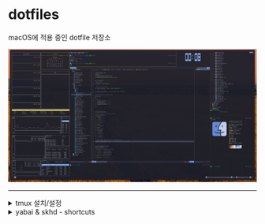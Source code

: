 # dotfiles
macOS에 적용 중인 dotfile 저장소

![screenshot](doc/screenshot.png)

------

<details>
<summary>tmux 설치/설정</summary>

### 설치
```shell
brew install tmux
```
### tmux true color 설정

~/.tmux.conf에 다음과 같이 설정
```
set -g default-terminal "tmux-256color"
set-option -sa terminal-features ",xterm-256color:RGB"
set-option -ga terminal-overrides ",eterm-256color:Tc"
```

.zshrc 에 다음과 같이 설정
```
alias tmux="tmux -2"
```

~/.config/kitty/kitty.conf에 다음과 같이 설정
```
term        xterm-256color
```

source ~/.zshrc
termnial을 다시 실행하고, nvim에서 :checkhealth를 수행했을 때, 아래와 같은 결과가 나와야 한다.
![sshot1](doc/sshot1.png)



------

### <span style="color:yellow">kitty terminal 실행 시, tmux 자동 실행</span>

~/.zshrc를 열고, 제일 마지막에 다음을 추가
```
[ -z "$TMUX" ] && command -v tmux &> /dev/null && tmux
```



------

### <span style="color:yellow">tmux에서 nvim 실행 시, insert mode에서 커서가 변경되지 않는 문제.</span>

.tmux.conf에 다음을 추가한다.
```
set-option -ga terminal-overrides '*:Ss=\E[%p1%d q:Se=\E[ q'
```
tmux shell에서 tmux kill-server를 실행 한 후, 다시 tmux를 실행하면 적용됨.



------

### <span style="color:yellow">tmux 사용법 간단 정리.</span>
- command prefix(ctrl-b)키를 누른 후에 다음 키를 누를 때는, command prefix를 누르고 있지 않아도 됨.
- 아래의 테이블에서 ctrl-b(command prefix)는 그냥 Prefix로 표현함
- pane은 tmux window의 분활된 화면(panel)을 의미

| 단축키                 | 설명                                                        |
| -----------------------| ----------------------------------------------------------- |
| Prefix  %              | pane를 세로로 추가                                          |
| Prefix  "              | pane을 가로로 추가                                          |
| Prefix  x              | 사용 중인 pane을 종료                                       |
| Prefix  {              | 현재 pane의 위치를 반 시계 방향으로 변경(swap)              |
| Prefix  }              | 현재 pane의 위치를 시계 방향으로 변경(swap)                 |
| Prefix  [space key]    | 가로로 분할돤 pane을 세로로 변경 혹은 그 반대 경우로 toggle |
| Prefix  ?              | tmux의 단축키 help, 종료는 q                                |
| Prefix  [방향키]       | 커서를 해당 방향의 panel로 이동 (change focus)              |
| Prefix  [cmd+방향키]   | pane의 크기를 해당 방향으로 늘리거나 줄임 (resize pane)     |
| Prefix  z              | pane zoom toggle                                            |
| Prefix  a              | pane zoom 상태에서 이전 pane으로 변경 (a 연타 가능)         |
| Prefix  s              | pane zoom 상태에서 다음 pane으로 변경 (s 연타 가능)         |
| Prefix  ctrl-s         | 현재 세션 저장                                              |
| Prefix  ctrl-r         | 저장된 세션 불러오기                                        |



------

### <span style="color:yellow">tmux plugin manager TPM 설치 밑 catpppuccin theme 설치</span>

Tmux  Plugin Manager (TPM) 설치

```shell
git clone https://github.com/tmux-plugins/tpm ~/.tmux/plugins/tpm
```

git clone이 완료되면, ~/.tmux.conf를 열고, 파일 제일 하단에 아래의 내용을 추가한다.

```shell
# List of plugins

set -g @plugin 'tmux-plugins/tpm'
set -g @plugin 'tmux-plugins/tmux-sensible'


# Initialize TMUX plugin manager (keep this line at the very bottom of tmux.conf)
run '~/.tmux/plugins/tpm/tpm'
```

파일을 저장하고 shell로 나와서 아래의 명령을 수행

```shell
tmux source-file ~/.tmux.conf
```

다시, ~/.tmux.conf 파일을 열고, catppccin plugin을 설치한다.

```shell
# catppuccin plugin
set -g @plugin 'catppuccin/tmux'
set -g @catppuccin_flavour 'mocha' # or frappe, macchiato, mocha
set -g @catppuccin_window_left_separator "█"
set -g @catppuccin_window_right_separator "█ "
set -g @catppuccin_window_number_position "right"
set -g @catppuccin_window_middle_separator "  █"

set -g @catppuccin_window_default_fill "number"

set -g @catppuccin_window_current_fill "number"
set -g @catppuccin_window_current_text "#{pane_current_path}"

set -g @catppuccin_status_modules_right "application session date_time"
set -g @catppuccin_status_left_separator  ""
set -g @catppuccin_status_right_separator " "
set -g @catppuccin_status_right_separator_inverse "yes"
set -g @catppuccin_status_fill "all"
set -g @catppuccin_status_connect_separator "no"

# --------------------------------------------
set -g @plugin 'tmux-plugins/tpm'
set -g @plugin 'tmux-plugins/tmux-sensible'

```

점선 위의 내용만 추가하면 된다.  추가가 완료 되었으면.. 저장 후, 다시 tmux shell로 나온다.

```shell
Prefix + I
```

ctrl-b + I (대문자 i)를 눌러주면, 아래와 같은 화면이 나오면서  plugin을 설치하게 된다.

![tpm](doc/tmux_plugin_install.png)
</details>
<details>
<summary>yabai & skhd - shortcuts</summary>

| 단축키                         | 설명                                              |
| ------------------------------ | --------------------------------------------------|
| alt         + [방향키]         | 해당 방향의 window로 포커스 이동 (change focus)   |
| alt + shift + [방향키]         | 현재 window의 크기를 해당 방향으로 변경 (resize)  |
| alt + ctrl  + [방향키]         | 해당 방향의 window와 자리를 서로 바꿈 (swap)      |
| alt + cmd   + [방향키]         | 해당 방향으로 현재의 윈도우를 이동 시킴 (warp)    |
| alt + f                        | 현재 window를 **f**loating 모드로 toggle            |
| alt + z                        | 현재 window을 **z**oom-full 모드로 toggle           |
| alt + b                        | 전체 window들의 크기를  re**b**alancing             |
| alt + y                        | y축을 기준으로 180도 회전  (y-axis flip)          |
| alt + x                        | x축을 기준으로 180도 회전 (x-axis flip)           |
| alt + r                        | 시계방향으로 90도 회전(**r**ote)                    |
| alt + p                        | 이전(**p**revious) space로 window를 보냄            |
| alt + n                        | 다음(**n**ext)     space로 window를 보냄            |

</details>
